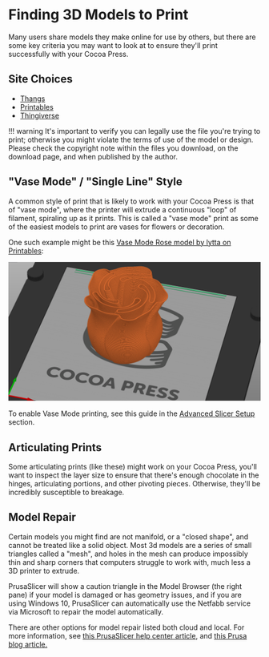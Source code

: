 # Finding 3D Models to Print

Many users share models they make online for use by others, but there are some key criteria you may want to look at to ensure they'll print successfully with your Cocoa Press.

## Site Choices

<!-- TODO hyperlink and verify the order we want these here. -->
- [Thangs](https://thangs.com/)
- [Printables](https://www.printables.com/)
- [Thingiverse](https://www.thingiverse.com/)


!!! warning
    It's important to verify you can legally use the file you're trying to print; otherwise you might violate the terms of use of the model or design. Please check the copyright note within the files you download, on the download page, and when published by the author.  

## "Vase Mode" / "Single Line" Style

A common style of print that is likely to work with your Cocoa Press is that of "vase mode", where the printer will extrude a continuous "loop" of filament, spiraling up as it prints.  This is called a "vase mode" print as some of the easiest models to print are vases for flowers or decoration.

One such example might be this [Vase Mode Rose model by lytta on Printables](https://www.printables.com/model/131488-spiral-vase-rose/):

![Vase Mode Rose Print](../img/101/vasemodeprint.png)

To enable Vase Mode printing, see this guide in the [Advanced Slicer Setup](../Printer/AdvancedSlicer.md#vase-mode) section.

## Articulating Prints

Some articulating prints (like these) might work on your Cocoa Press, you'll want to inspect the layer size to ensure that there's enough chocolate in the hinges, articulating portions, and other pivoting pieces.  Otherwise, they'll be incredibly susceptible to breakage.

<!-- TODO find fish model ellie did tiktok of?-->

## Model Repair

Certain models you might find are not manifold, or a "closed shape", and cannot be treated like a solid object.  Most 3d models are a series of small triangles called a "mesh", and holes in the mesh can produce impossibly thin and sharp corners that computers struggle to work with, much less a 3D printer to extrude.

<!-- TODO get screenshot of PrusaSlicer with caution triangle we can use, etc. -->

PrusaSlicer will show a caution triangle in the Model Browser (the right pane) if your model is damaged or has geometry issues, and if you are using Windows 10, PrusaSlicer can automatically use the Netfabb service via Microsoft to repair the model automatically.  

There are other options for model repair listed both cloud and local.  For more information, see [this PrusaSlicer help center article](https://help.prusa3d.com/article/corrupted-3d-models-for-printing_2205), and [this Prusa blog article.](https://blog.prusa3d.com/repair-3d-models-errors_7529/)

